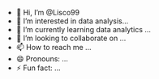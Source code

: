 - 👋 Hi, I’m @Lisco99
- 👀 I’m interested in data analysis...
- 🌱 I’m currently learning data analytics ...
- 💞️ I’m looking to collaborate on ...
- 📫 How to reach me ...
- 😄 Pronouns: ...
- ⚡ Fun fact: ...

<!---
Lisco99/Lisco99 is a ✨ special ✨ repository because its `README.md` (this file) appears on your GitHub profile.
You can click the Preview link to take a look at your changes.
--->
